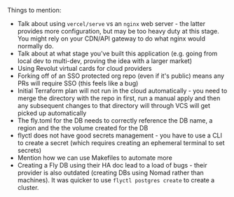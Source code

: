 Things to mention:
* Talk about using `vercel/serve` vs an `nginx` web server - the latter provides more configuration, but may be too heavy duty at this stage. You might rely on your CDN/API gateway to do what nginx would normally do.
* Talk about at what stage you've built this application (e.g. going from local dev to multi-dev, proving the idea with a larger market)
* Using Revolut virtual cards for cloud providers
* Forking off of an SSO protected org repo (even if it's public) means any PRs will require SSO (this feels like a bug)
* Initial Terraform plan will not run in the cloud automatically - you need to merge the directory with the repo in first, run a manual apply and then any subsequent changes to that directory will through VCS will get picked up automatically
* The fly.toml for the DB needs to correctly reference the DB name, a region and the the volume created for the DB
* flyctl does not have good secrets management - you have to use a CLI to create a secret (which requires creating an ephemeral terminal to set secrets)
* Mention how we can use Makefiles to automate more
* Creating a Fly DB using their HA doc lead to a load of bugs - their provider is also outdated (creating DBs using Nomad rather than machines). It was quicker to use `flyctl postgres create` to create a cluster.